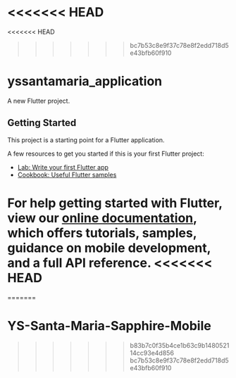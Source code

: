 <<<<<<< HEAD
=======
<<<<<<< HEAD
>>>>>>> bc7b53c8e9f37c78e8f2edd718d5e43bfb60f910
# yssantamaria_application

A new Flutter project.

## Getting Started

This project is a starting point for a Flutter application.

A few resources to get you started if this is your first Flutter project:

- [Lab: Write your first Flutter app](https://flutter.dev/docs/get-started/codelab)
- [Cookbook: Useful Flutter samples](https://flutter.dev/docs/cookbook)

For help getting started with Flutter, view our
[online documentation](https://flutter.dev/docs), which offers tutorials,
samples, guidance on mobile development, and a full API reference.
<<<<<<< HEAD
=======
=======
# YS-Santa-Maria-Sapphire-Mobile
>>>>>>> b83b7c0f35b4ce1b63c9b148052114cc93e4d856
>>>>>>> bc7b53c8e9f37c78e8f2edd718d5e43bfb60f910
